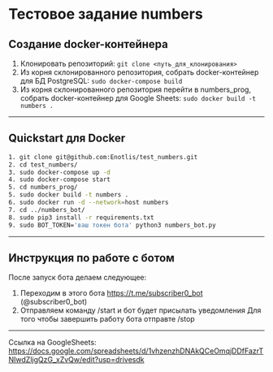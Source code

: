 Тестовое задание numbers
===========
Создание docker-контейнера
-----------
1. Клонировать репозиторий: `git clone <путь_для_клонирования>`
2. Из корня склонированного репозитория, собрать docker-контейнер для БД PostgreSQL: `sudo docker-compose build`
3. Из корня склонированного репозитория перейти в numbers_prog, собрать docker-контейнер для Google Sheets: `sudo docker build -t numbers .`
***
Quickstart для Docker
-----------
```bash
1. git clone git@github.com:Enotlis/test_numbers.git
2. cd test_numbers/
3. sudo docker-compose up -d
4. sudo docker-compose start
5. cd numbers_prog/
5. sudo docker build -t numbers .
6. sudo docker run -d --network=host numbers
7. cd ../numbers_bot/
8. sudo pip3 install -r requirements.txt
9. sudo BOT_TOKEN='ваш токен бота' python3 numbers_bot.py
```
***
Инструкция по работе с ботом
-----------
После запуск бота делаем следующее:
1. Переходим в этого бота https://t.me/subscriber0_bot (@subscriber0_bot)
2. Отправляем команду /start и бот будет присылать уведомления
Для того чтобы завершить работу бота отправте /stop
***
Ссылка на GoogleSheets: https://docs.google.com/spreadsheets/d/1vhzenzhDNAkQCeOmqjDDfFazrTNIwdZljgQzG_xZvQw/edit?usp=drivesdk
